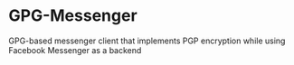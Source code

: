 # GPG-Messenger
GPG-based messenger client that implements PGP encryption while using Facebook Messenger as a backend
